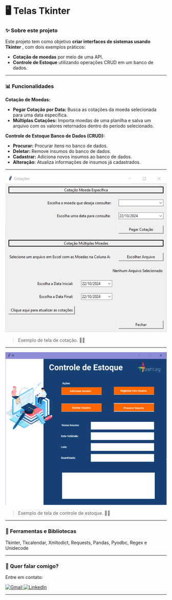 # 🖥️ Telas Tkinter

### ✨ Sobre este projeto

Este projeto tem como objetivo  **criar interfaces de sistemas usando Tkinter** , com dois exemplos práticos:

- **Cotação de moedas** por meio de uma API.
- **Controle de Estoque** utilizando operações CRUD em um banco de dados.

---

### 📊 Funcionalidades

**Cotação de Moedas:**

- **Pegar Cotação por Data:** Busca as cotações da moeda selecionada para uma data específica.
- **Múltiplas Cotações:** Importa moedas de uma planilha e salva um arquivo com os valores retornados dentro do período selecionado.

**Controle de Estoque Banco de Dados (CRUD):**

- **Procurar:** Procurar itens no banco de dados.
- **Deletar:** Remove insumos do banco de dados.
- **Cadastrar:** Adiciona novos insumos ao banco de dados.
- **Alteração:** Atualiza informações de insumos já cadastrados.

---

<img src="cotacao.png" alt="site">

> Exemplo de tela de cotação. 🐱‍💻

---

<img src="estoque.png" alt="site">

> Exemplo de tela de controle de estoque. 🐱‍💻

---

### 🚀 Ferramentas e Bibliotecas

Tkinter, Tkcalendar, Xmltodict, Requests, Pandas, Pyodbc, Regex e Unidecode

---

### 💌 Quer falar comigo?

Entre em contato:

<p align="left">  
<a href="mailto:edsoncarvalhointuria@gmail.com" title="Gmail">  
  <img src="https://img.shields.io/badge/-Gmail-FF0000?style=flat-square&labelColor=FF0000&logo=gmail&logoColor=white" alt="Gmail"/>  
</a>  
<a href="https://br.linkedin.com/in/edson-carvalho-inturia-1442a0129" title="LinkedIn">  
  <img src="https://img.shields.io/badge/-LinkedIn-0e76a8?style=flat-square&logo=linkedin&logoColor=white" alt="LinkedIn"/>  
</a>  
</p>

---

